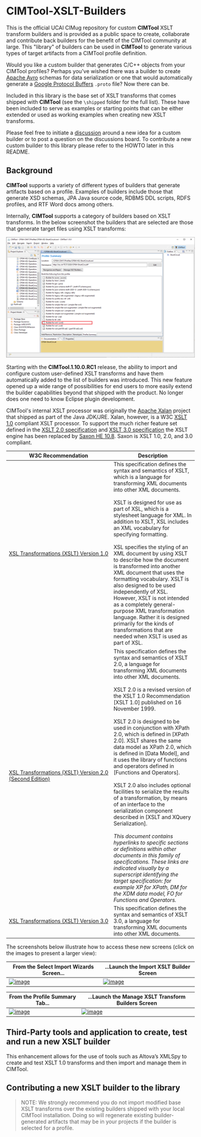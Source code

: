 # CIMTool-XSLT-Builders

This is the official UCAI CIMug repository for custom **CIMTool** XSLT transform builders and is provided as a public space to create, collaborate and contribute back builders for the benefit of the CIMTool community at large.  This "library" of builders can be used in **CIMTool** to generate various types of target artifacts from a CIMTool profile definition.  

Would you like a custom builder that generates C/C++ objects from your CIMTool profiles? Perhaps you've wished there was a builder to create [Apache Avro](https://avro.apache.org/) schemas for data serialization or one that would automatically generate a [Google Protocol Buffers](https://developers.google.com/protocol-buffers/docs/overview) ```.proto``` file? Now there can be.

Included in this library is the base set of XSLT transforms that comes shipped with **CIMTool** (see the `\shipped` folder for the full list). These have been included to serve as examples or starting points that can be either extended or used as working examples when creating new XSLT transforms.

Please feel free to initiate a [discussion](https://github.com/CIMug-org/CIMTool-XSLT-Builders/discussions) around a new idea for a custom builder or to post a question on the discussions board. To contribute a new custom builder to this library please refer to the HOWTO later in this README.

## Background
**CIMTool** supports a variety of different types of builders that generate artifacts based on a profile. Examples of builders include those that generate XSD schemas, JPA Java source code, RDBMS DDL scripts, RDFS profiles, and RTF Word docs among others.

Internally, **CIMTool** supports a category of builders based on XSLT transforms. In the below screenshot the builders that are selected are those that generate target files using XSLT transforms:

[![image](/images/cimtool-profile-summary-tab.png)](https://raw.githubusercontent.com/CIMug-org/CIMTool-XSLT-Builders/main/images/cimtool-profile-summary-tab.png)

Starting with the **CIMTool.1.10.0.RC1** release, the ability to import and configure custom user-defined XSLT transforms and have them automatically added to the list of builders was introduced. This new feature opened up a wide range of possibilities for end users to more easily extend the builder capabilities beyond that shipped with the product. No longer does one need to know Eclipse plugin development.

CIMTool's internal XSLT processor was originally the [Apache Xalan](https://xalan.apache.org/) project that shipped as part of the Java JDK/JRE.  Xalan, however, is a W3C [XSLT 1.0](https://www.w3.org/TR/xslt-10/) compliant XSLT processor.  To support the much richer feature set defined in the [XSLT 2.0 specification](https://www.w3.org/TR/xslt-20/) and  [XSLT 3.0 specification](https://www.w3.org/TR/xslt-30/) the XSLT engine has been replaced by [Saxon HE 10.8](https://saxonica.com/html/documentation10/about/index.html).  Saxon is XSLT 1.0, 2.0, and 3.0 compliant.


W3C Recommendation | Description
---------|---------
<nobr>[XSL Transformations (XSLT) Version 1.0](https://www.w3.org/TR/1999/REC-xslt-19991116)</nobr> | This specification defines the syntax and semantics of XSLT, which is a language for transforming XML documents into other XML documents.<br/><br/>XSLT is designed for use as part of XSL, which is a stylesheet language for XML. In addition to XSLT, XSL includes an XML vocabulary for specifying formatting.<br/><br/>XSL specifies the styling of an XML document by using XSLT to describe how the document is transformed into another XML document that uses the formatting vocabulary. XSLT is also designed to be used independently of XSL. However, XSLT is not intended as a completely general-purpose XML transformation language. Rather it is designed primarily for the kinds of transformations that are needed when XSLT is used as part of XSL.
<nobr>[XSL Transformations (XSLT) Version 2.0</br> (Second Edition)](https://www.w3.org/TR/2021/REC-xslt20-20210330/)</nobr> | This specification defines the syntax and semantics of XSLT 2.0, a language for transforming XML documents into other XML documents.<br/><br/>XSLT 2.0 is a revised version of the XSLT 1.0 Recommendation [XSLT 1.0] published on 16 November 1999.<br/><br/>XSLT 2.0 is designed to be used in conjunction with XPath 2.0, which is defined in [XPath 2.0]. XSLT shares the same data model as XPath 2.0, which is defined in [Data Model], and it uses the library of functions and operators defined in [Functions and Operators].<br/><br/>XSLT 2.0 also includes optional facilities to serialize the results of a transformation, by means of an interface to the serialization component described in [XSLT and XQuery Serialization].<br/><br/>*This document contains hyperlinks to specific sections or definitions within other documents in this family of specifications. These links are indicated visually by a superscript identifying the target specification: for example XP for XPath, DM for the XDM data model, FO for Functions and Operators.*
<nobr>[XSL Transformations (XSLT) Version 3.0](https://www.w3.org/TR/2017/REC-xslt-30-20170608/)</nobr> | This specification defines the syntax and semantics of XSLT 3.0, a language for transforming XML documents into other XML documents.

The screenshots below illustrate how to access these new screens (click on the images to present a larger view):

From the Select Import Wizards Screen... | ...Launch the Import XSLT Builder Screen
---------|---------
[![image](https://user-images.githubusercontent.com/63370413/186978949-cf9cdbfe-e1e4-43ae-b8b6-91e212426a98.png)](https://user-images.githubusercontent.com/63370413/186978949-cf9cdbfe-e1e4-43ae-b8b6-91e212426a98.png) | [![image](https://user-images.githubusercontent.com/63370413/186978126-ec4fca57-53a1-4e16-a998-d3519371ebcc.png)](https://user-images.githubusercontent.com/63370413/186978126-ec4fca57-53a1-4e16-a998-d3519371ebcc.png)

From the Profile Summary Tab... | ...Launch the Manage XSLT Transform Builders Screen
---------|---------
[![image](https://user-images.githubusercontent.com/63370413/186978387-015e3f32-7683-4623-bb8a-017e97102db6.png)](https://user-images.githubusercontent.com/63370413/186978387-015e3f32-7683-4623-bb8a-017e97102db6.png) |[![image](https://user-images.githubusercontent.com/63370413/188269652-758f2e79-e1fe-4c4a-99c3-8cc21923fcc5.png)](https://user-images.githubusercontent.com/63370413/188269652-758f2e79-e1fe-4c4a-99c3-8cc21923fcc5.png)

## Third-Party tools and application to create, test and run a new XSLT builder

This enhancement allows for the use of tools such as Altova’s XMLSpy to create and test XSLT 1.0 transforms and then import and manage them in CIMTool.

## Contributing a new XSLT builder to the library

> NOTE:  We strongly recommend you do not import modified base XSLT transforms over the existing builders shipped with your local CIMTool installation. Doing so will regenerate  existing builder-generated artifacts that may be in your projects if the builder is selected for a profile.
